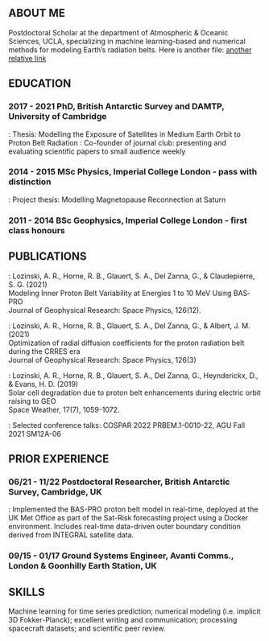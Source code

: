 ## ABOUT ME
Postdoctoral Scholar at the department of Atmospheric & Oceanic Sciences, UCLA, specializing in machine learning-based and numerical methods for modeling Earth’s radiation belts.
Here is another file: [another relative link](assets/test.jpg)

## EDUCATION
### 2017 - 2021  PhD, British Antarctic Survey and DAMTP, University of Cambridge
:  Thesis: Modelling the Exposure of Satellites in Medium Earth Orbit to Proton Belt Radiation
:  Co-founder of journal club: presenting and evaluating scientific papers to small audience weekly

### 2014 - 2015  MSc Physics, Imperial College London - pass with distinction
:  Project thesis: Modelling Magnetopause Reconnection at Saturn

### 2011 - 2014  BSc Geophysics, Imperial College London - first class honours

## PUBLICATIONS
:  Lozinski, A. R., Horne, R. B., Glauert, S. A., Del Zanna, G., & Claudepierre, S. G. (2021)\
Modeling Inner Proton Belt Variability at Energies 1 to 10 MeV Using BAS‐PRO\
Journal of Geophysical Research: Space Physics, 126(12).

:  Lozinski, A. R., Horne, R. B., Glauert, S. A., Del Zanna, G., & Albert, J. M. (2021)\
Optimization of radial diffusion coefficients for the proton radiation belt during the CRRES era \
Journal of Geophysical Research: Space Physics, 126(3)

:  Lozinski, A. R., Horne, R. B., Glauert, S. A., Del Zanna, G., Heynderickx, D., & Evans, H. D. (2019)\
Solar cell degradation due to proton belt enhancements during electric orbit raising to GEO\
Space Weather, 17(7), 1059-1072.

:  Selected conference talks: COSPAR 2022 PRBEM.1-0010-22, AGU Fall 2021 SM12A-06

## PRIOR EXPERIENCE
### 06/21 - 11/22  Postdoctoral Researcher, British Antarctic Survey, Cambridge, UK
:  Implemented the BAS-PRO proton belt model in real-time, deployed at the UK Met Office as part of the Sat-Risk forecasting project using a Docker environment. Includes real-time data-driven outer boundary condition derived from INTEGRAL satellite data.
### 09/15 - 01/17  Ground Systems Engineer, Avanti Comms., London & Goonhilly Earth Station, UK

## SKILLS
Machine learning for time series prediction; numerical modeling (i.e. implicit 3D Fokker-Planck); excellent writing and communication; processing spacecraft datasets; and scientific peer review.
